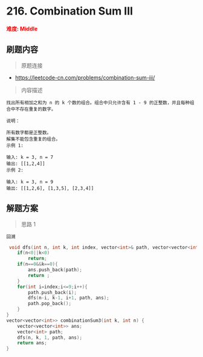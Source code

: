 # 216. Combination Sum III

 **<font color=red>难度: Middle</font>**

 ## 刷题内容

 > 原题连接

* https://leetcode-cn.com/problems/combination-sum-iii/
  
 > 内容描述
 
 ```
找出所有相加之和为 n 的 k 个数的组合。组合中只允许含有 1 - 9 的正整数，并且每种组合中不存在重复的数字。

说明：

所有数字都是正整数。
解集不能包含重复的组合。 
示例 1:

输入: k = 3, n = 7
输出: [[1,2,4]]
示例 2:

输入: k = 3, n = 9
输出: [[1,2,6], [1,3,5], [2,3,4]]
 ```

## 解题方案
> 思路 1
```
回溯
```

```cpp
 void dfs(int n, int k, int index, vector<int>& path, vector<vector<int>>& ans){
    if(n<0||k<0)
        return;
    if(n==0&&k==0){
        ans.push_back(path);
        return ;
    }
    for(int i=index;i<=9;i++){
        path.push_back(i);
        dfs(n-i, k-1, i+1, path, ans);
        path.pop_back();
    }
}
vector<vector<int>> combinationSum3(int k, int n) {
    vector<vector<int>> ans;
    vector<int> path;
    dfs(n, k, 1, path, ans);
    return ans;
}
```